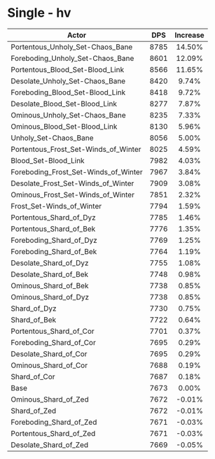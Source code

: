 # Single - hv
| Actor | DPS | Increase |
|---|:---:|:---:|
|Portentous_Unholy_Set-Chaos_Bane|8785|14.50%|
|Foreboding_Unholy_Set-Chaos_Bane|8601|12.09%|
|Portentous_Blood_Set-Blood_Link|8566|11.65%|
|Desolate_Unholy_Set-Chaos_Bane|8420|9.74%|
|Foreboding_Blood_Set-Blood_Link|8418|9.72%|
|Desolate_Blood_Set-Blood_Link|8277|7.87%|
|Ominous_Unholy_Set-Chaos_Bane|8235|7.33%|
|Ominous_Blood_Set-Blood_Link|8130|5.96%|
|Unholy_Set-Chaos_Bane|8056|5.00%|
|Portentous_Frost_Set-Winds_of_Winter|8025|4.59%|
|Blood_Set-Blood_Link|7982|4.03%|
|Foreboding_Frost_Set-Winds_of_Winter|7967|3.84%|
|Desolate_Frost_Set-Winds_of_Winter|7909|3.08%|
|Ominous_Frost_Set-Winds_of_Winter|7851|2.32%|
|Frost_Set-Winds_of_Winter|7794|1.59%|
|Portentous_Shard_of_Dyz|7785|1.46%|
|Portentous_Shard_of_Bek|7776|1.35%|
|Foreboding_Shard_of_Dyz|7769|1.25%|
|Foreboding_Shard_of_Bek|7764|1.19%|
|Desolate_Shard_of_Dyz|7755|1.08%|
|Desolate_Shard_of_Bek|7748|0.98%|
|Ominous_Shard_of_Bek|7738|0.85%|
|Ominous_Shard_of_Dyz|7738|0.85%|
|Shard_of_Dyz|7730|0.75%|
|Shard_of_Bek|7722|0.64%|
|Portentous_Shard_of_Cor|7701|0.37%|
|Foreboding_Shard_of_Cor|7695|0.29%|
|Desolate_Shard_of_Cor|7695|0.29%|
|Ominous_Shard_of_Cor|7688|0.19%|
|Shard_of_Cor|7687|0.18%|
|Base|7673|0.00%|
|Ominous_Shard_of_Zed|7672|-0.01%|
|Shard_of_Zed|7672|-0.01%|
|Foreboding_Shard_of_Zed|7671|-0.03%|
|Portentous_Shard_of_Zed|7671|-0.03%|
|Desolate_Shard_of_Zed|7669|-0.05%|
